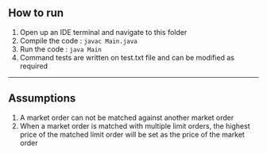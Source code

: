 ## How to run

1. Open up an IDE terminal and navigate to this folder
2. Compile the code : `javac Main.java`
3. Run the code : `java Main` 
4. Command tests are written on test.txt file and can be modified as required

--------------------------------------------------------------------------------------
## Assumptions

1. A market order can not be matched against another market order
2. When a market order is matched with multiple limit orders, the highest price of the matched limit order will be set as the price of the market order


